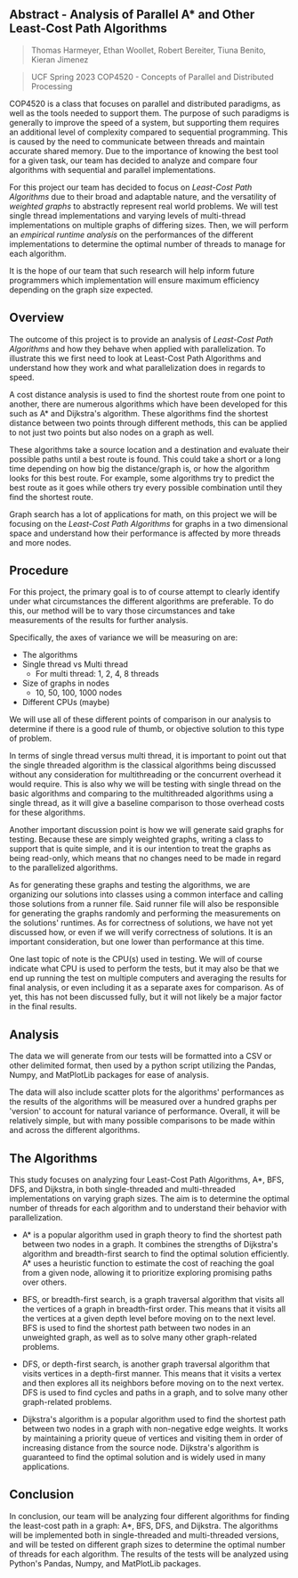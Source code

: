 ## Abstract - Analysis of Parallel A\* and Other Least-Cost Path Algorithms

> Thomas Harmeyer, Ethan Woollet, Robert Bereiter, Tiuna Benito, Kieran Jimenez

> UCF Spring 2023
> COP4520 - Concepts of Parallel and Distributed Processing

COP4520 is a class that focuses on parallel and distributed paradigms, as well as the tools needed to support them. The purpose of such paradigms is generally to improve the speed of a system, but supporting them requires an additional level of complexity compared to sequential programming. This is caused by the need to communicate between threads and maintain accurate shared memory. Due to the importance of knowing the best tool for a given task, our team has decided to analyze and compare four algorithms with sequential and parallel implementations.

For this project our team has decided to focus on _Least-Cost Path Algorithms_ due to their broad and adaptable nature, and the versatility of _weighted graphs_ to abstractly represent real world problems. We will test single thread implementations and varying levels of multi-thread implementations on multiple graphs of differing sizes. Then, we will perform an _empirical runtime analysis_ on the performances of the different implementations to determine the optimal number of threads to manage for each algorithm.

It is the hope of our team that such research will help inform future programmers which implementation will ensure maximum efficiency depending on the graph size expected.

## Overview

The outcome of this project is to provide an analysis of _Least-Cost Path Algorithms_ and how they behave when applied with parallelization. To illustrate this we first need to look at Least-Cost Path Algorithms and understand how they work and what parallelization does in regards to speed.

A cost distance analysis is used to find the shortest route from one point to another, there are numerous algorithms which have been developed for this such as A\* and Dijkstra's algorithm. These algorithms find the shortest distance between two points through different methods, this can be applied to not just two points but also nodes on a graph as well.

These algorithms take a source location and a destination and evaluate their possible paths until a best route is found. This could take a short or a long time depending on how big the distance/graph is, or how the algorithm looks for this best route. For example, some algorithms try to predict the best route as it goes while others try every possible combination until they find the shortest route.

Graph search has a lot of applications for math, on this project we will be focusing on the _Least-Cost Path Algorithms_ for graphs in a two dimensional space and understand how their performance is affected by more threads and more nodes.

## Procedure

For this project, the primary goal is to of course attempt to clearly identify under what circumstances the different algorithms are preferable. To do this, our method will be to vary those circumstances and take measurements of the results for further analysis.

Specifically, the axes of variance we will be measuring on are:

- The algorithms
- Single thread vs Multi thread
  - For multi thread: 1, 2, 4, 8 threads
- Size of graphs in nodes
  - 10, 50, 100, 1000 nodes
- Different CPUs (maybe)

We will use all of these different points of comparison in our analysis to determine if there is a good rule of thumb, or objective solution to this type of problem.

In terms of single thread versus multi thread, it is important to point out that the single threaded algorithm is the classical algorithms being discussed without any consideration for multithreading or the concurrent overhead it would require. This is also why we will be testing with single thread on the basic algorithms and comparing to the multithreaded algorithms using a single thread, as it will give a baseline comparison to those overhead costs for these algorithms.

Another important discussion point is how we will generate said graphs for testing. Because these are simply weighted graphs, writing a class to support that is quite simple, and it is our intention to treat the graphs as being read-only, which means that no changes need to be made in regard to the parallelized algorithms.

As for generating these graphs and testing the algorithms, we are organizing our solutions into classes using a common interface and calling those solutions from a runner file. Said runner file will also be responsible for generating the graphs randomly and performing the measurements on the solutions' runtimes. As for correctness of solutions, we have not yet discussed how, or even if we will verify correctness of solutions. It is an important consideration, but one lower than performance at this time.

One last topic of note is the CPU(s) used in testing. We will of course indicate what CPU is used to perform the tests, but it may also be that we end up running the test on multiple computers and averaging the results for final analysis, or even including it as a separate axes for comparison. As of yet, this has not been discussed fully, but it will not likely be a major factor in the final results.

## Analysis

The data we will generate from our tests will be formatted into a CSV or other delimited format, then used by a python script utilizing the Pandas, Numpy, and MatPlotLib packages for ease of analysis.

The data will also include scatter plots for the algorithms' performances as the results of the algorithms will be measured over a hundred graphs per 'version' to account for natural variance of performance. Overall, it will be relatively simple, but with many possible comparisons to be made within and across the different algorithms.

## The Algorithms

This study focuses on analyzing four Least-Cost Path Algorithms, A\*, BFS, DFS, and Dijkstra, in both single-threaded and multi-threaded implementations on varying graph sizes. The aim is to determine the optimal number of threads for each algorithm and to understand their behavior with parallelization.

- A\* is a popular algorithm used in graph theory to find the shortest path between two nodes in a graph. It combines the strengths of Dijkstra's algorithm and breadth-first search to find the optimal solution efficiently. A\* uses a heuristic function to estimate the cost of reaching the goal from a given node, allowing it to prioritize exploring promising paths over others.

- BFS, or breadth-first search, is a graph traversal algorithm that visits all the vertices of a graph in breadth-first order. This means that it visits all the vertices at a given depth level before moving on to the next level. BFS is used to find the shortest path between two nodes in an unweighted graph, as well as to solve many other graph-related problems.

- DFS, or depth-first search, is another graph traversal algorithm that visits vertices in a depth-first manner. This means that it visits a vertex and then explores all its neighbors before moving on to the next vertex. DFS is used to find cycles and paths in a graph, and to solve many other graph-related problems.

- Dijkstra's algorithm is a popular algorithm used to find the shortest path between two nodes in a graph with non-negative edge weights. It works by maintaining a priority queue of vertices and visiting them in order of increasing distance from the source node. Dijkstra's algorithm is guaranteed to find the optimal solution and is widely used in many applications.

## Conclusion

In conclusion, our team will be analyzing four different algorithms for finding the least-cost path in a graph: A\*, BFS, DFS, and Dijkstra. The algorithms will be implemented both in single-threaded and multi-threaded versions, and will be tested on different graph sizes to determine the optimal number of threads for each algorithm. The results of the tests will be analyzed using Python's Pandas, Numpy, and MatPlotLib packages.
